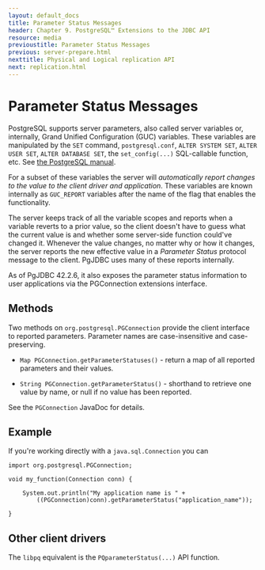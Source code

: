 ```yaml
---
layout: default_docs
title: Parameter Status Messages
header: Chapter 9. PostgreSQL™ Extensions to the JDBC API
resource: media
previoustitle: Parameter Status Messages
previous: server-prepare.html
nexttitle: Physical and Logical replication API
next: replication.html
---
```


# Parameter Status Messages

PostgreSQL supports server parameters, also called server variables or,
internally, Grand Unified Configuration (GUC) variables. These variables are
manipulated by the `SET` command, `postgresql.conf`, `ALTER SYSTEM SET`, `ALTER
USER SET`, `ALTER DATABASE SET`, the `set_config(...)` SQL-callable function,
etc. See [the PostgreSQL manual](https://www.postgresql.org/docs/current/config-setting.html).

For a subset of these variables the server will *automatically report changes
to the value to the client driver and application*. These variables are known
internally as `GUC_REPORT` variables after the name of the flag that enables
the functionality.

The server keeps track of all the variable scopes and reports when a variable
reverts to a prior value, so the client doesn't have to guess what the current
value is and whether some server-side function could've changed it.  Whenever
the value changes, no matter why or how it changes, the server reports the new
effective value in a *Parameter Status* protocol message to the client.  PgJDBC
uses many of these reports internally.

As of PgJDBC 42.2.6, it also exposes the parameter status information to user
applications via the PGConnection extensions interface.

## Methods

Two methods on `org.postgresql.PGConnection` provide the client interface to
reported parameters. Parameter names are case-insensitive and case-preserving.

* `Map PGConnection.getParameterStatuses()` - return a map of all reported
  parameters and their values.

* `String PGConnection.getParameterStatus()` - shorthand to retrieve one
  value by name, or null if no value has been reported.

See the `PGConnection` JavaDoc for details.

## Example

If you're working directly with a `java.sql.Connection` you can

    import org.postgresql.PGConnection;

    void my_function(Connection conn) {

        System.out.println("My application name is " +
            ((PGConnection)conn).getParameterStatus("application_name"));

    }

## Other client drivers

The `libpq` equivalent is the `PQparameterStatus(...)` API function.

